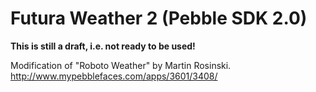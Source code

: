 Futura Weather 2 (Pebble SDK 2.0)
==============

**This is still a draft, i.e. not ready to be used!**

Modification of "Roboto Weather" by Martin Rosinski. http://www.mypebblefaces.com/apps/3601/3408/